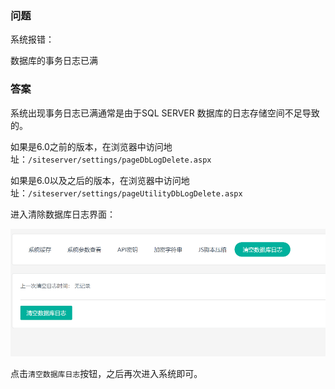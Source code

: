 ### 问题

系统报错：

数据库的事务日志已满

### 答案

系统出现事务日志已满通常是由于SQL SERVER 数据库的日志存储空间不足导致的。

如果是6.0之前的版本，在浏览器中访问地址：`/siteserver/settings/pageDbLogDelete.aspx`

如果是6.0以及之后的版本，在浏览器中访问地址：`/siteserver/settings/pageUtilityDbLogDelete.aspx`

进入清除数据库日志界面：

![](assets/database-log-full/01.png)

点击`清空数据库日志`按钮，之后再次进入系统即可。